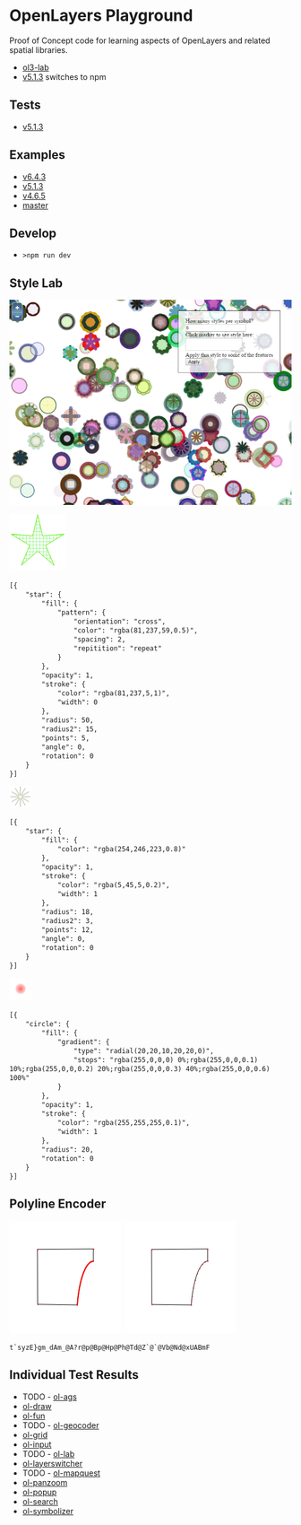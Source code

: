 # OpenLayers Playground

Proof of Concept code for learning aspects of OpenLayers and related spatial libraries.

-   [ol3-lab](https://github.com/ca0v/ol3-lab/)
-   [v5.1.3](https://github.com/ca0v/ol3-lab/tree/v5.1.3/) switches to npm

## Tests

-   [v5.1.3](https://rawgit.com/ca0v/ol3-lab/v5.1.3/loaders/tests.html?test=*&theme=dark)

## Examples

-   [v6.4.3](https://rawgit.com/ca0v/ol3-lab/v6.4.3/index.html)
-   [v5.1.3](https://rawgit.com/ca0v/ol3-lab/v5.1.3/loaders/tests.html?theme=dark)
-   [v4.6.5](https://rawgit.com/ca0v/ol3-lab/v4.6.5/rawgit.html?run=ol3-lab/labs/index)
-   [master](https://rawgit.com/ca0v/ol3-lab/master/index.html)

## Develop

-   `>npm run dev`

## Style Lab

![alt text](./ol3-lab/ux/docs/style-lab.png "ux/style-lab")

![5star](./ol3-lab/ux/docs/5star.png)

```
[{
    "star": {
        "fill": {
            "pattern": {
                "orientation": "cross",
                "color": "rgba(81,237,59,0.5)",
                "spacing": 2,
                "repitition": "repeat"
            }
        },
        "opacity": 1,
        "stroke": {
            "color": "rgba(81,237,5,1)",
            "width": 0
        },
        "radius": 50,
        "radius2": 15,
        "points": 5,
        "angle": 0,
        "rotation": 0
    }
}]
```

![starlight](./ol3-lab/ux/docs/starlight.png)

```
[{
    "star": {
        "fill": {
            "color": "rgba(254,246,223,0.8)"
        },
        "opacity": 1,
        "stroke": {
            "color": "rgba(5,45,5,0.2)",
            "width": 1
        },
        "radius": 18,
        "radius2": 3,
        "points": 12,
        "angle": 0,
        "rotation": 0
    }
}]
```

![redheat](./ol3-lab/ux/docs/redheat.png)

```
[{
    "circle": {
        "fill": {
            "gradient": {
                "type": "radial(20,20,10,20,20,0)",
                "stops": "rgba(255,0,0,0) 0%;rgba(255,0,0,0.1) 10%;rgba(255,0,0,0.2) 20%;rgba(255,0,0,0.3) 40%;rgba(255,0,0,0.6) 100%"
            }
        },
        "opacity": 1,
        "stroke": {
            "color": "rgba(255,255,255,0.1)",
            "width": 1
        },
        "radius": 20,
        "rotation": 0
    }
}]
```

## Polyline Encoder

![before](./ol3-lab/ux/docs/not-simplify.png) ![after](./ol3-lab/ux/docs/simplify.png)

```
t`syzE}gm_dAm_@A?r@p@Bp@Hp@Ph@Td@Z`@`@Vb@Nd@xUABmF
```

## Individual Test Results

-   TODO - [ol-ags](https://rawgit.com/ca0v/ol3-ags/v5.1.3/loaders/tests.html)
-   [ol-draw](https://rawgit.com/ca0v/ol3-draw/v5.1.3/loaders/tests.html)
-   [ol-fun](https://rawgit.com/ca0v/ol3-fun/v5.1.3/loaders/tests.html)
-   TODO - [ol-geocoder](https://rawgit.com/ca0v/ol3-geocoder/v5.1.3/loaders/tests.html)
-   [ol-grid](https://rawgit.com/ca0v/ol3-grid/v5.1.3/loaders/tests.html)
-   [ol-input](https://rawgit.com/ca0v/ol3-input/v5.1.3/loaders/tests.html)
-   TODO - [ol-lab](https://rawgit.com/ca0v/ol3-lab/v5.1.3/loaders/tests.html)
-   [ol-layerswitcher](https://rawgit.com/ca0v/ol3-layerswitcher/v5.1.3/loaders/tests.html)
-   TODO - [ol-mapquest](https://rawgit.com/ca0v/ol3-mapquest/v5.1.3/loaders/tests.html)
-   [ol-panzoom](https://rawgit.com/ca0v/ol3-panzoom/v5.1.3/loaders/tests.html)
-   [ol-popup](https://rawgit.com/ca0v/ol3-popup/v5.1.3/loaders/tests.html)
-   [ol-search](https://rawgit.com/ca0v/ol3-search/v5.1.3/loaders/tests.html)
-   [ol-symbolizer](https://rawgit.com/ca0v/ol3-symbolizer/v5.1.3/loaders/tests.html)
